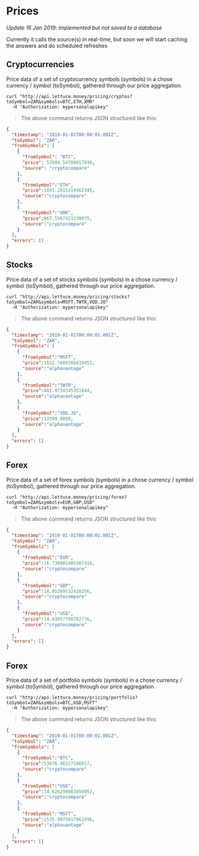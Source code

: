 # Prices

_Update 16 Jan 2019: implemented but not saved to a database_

Currently it calls the source(s) in real-time, but soon we will start caching the answers and do scheduled refreshes

## Cryptocurrencies

Price data of a set of cryptocurrency symbols (symbols) in a chose currency / symbol (toSymbol), gathered through our price aggregation.

```shell
curl "http://api.lettuce.money/pricing/cryptos?toSymbol=ZAR&symbols=BTC,ETH,XMR"
  -H "Authorization: mypersonalapikey"
```

> The above command returns JSON structured like this:

```json
{
  "timestamp": "2019-01-01T00:00:01.001Z",
  "toSymbol": "ZAR",
  "fromSymbols": [
    {
      "fromSymbol": "BTC",
      "price": 53504.54788657036,
      "source": "cryptocompare"
    },
    {
      "fromSymbol":"ETH",
      "price":1841.2815319462345,
      "source":"cryptocompare"
    },
    {
      "fromSymbol":"XMR",
      "price":667.5567423230975,
      "source":"cryptocompare"
    }
  ],
  "errors": []
}
```

## Stocks

Price data of a set of stocks symbols (symbols) in a chose currency / symbol (toSymbol), gathered through our price aggregation.

```shell
curl "http://api.lettuce.money/pricing/stocks?toSymbol=ZAR&symbols=MSFT,TWTR,VOD.JO"
  -H "Authorization: mypersonalapikey"
```

> The above command returns JSON structured like this:

```json
{
  "timestamp": "2019-01-01T00:00:01.001Z",
  "toSymbol": "ZAR",
  "fromSymbols": [
    {
      "fromSymbol":"MSFT",
      "price":1532.7689388410452,
      "source":"alphavantage"
    },
    {
      "fromSymbol":"TWTR",
      "price":481.9734345351044,
      "source":"alphavantage"
    },
    {
      "fromSymbol":"VOD.JO",
      "price":13399.0000,
      "source":"alphavantage"
    }
  ],
  "errors": []
}
```

## Forex

Price data of a set of forex symbols (symbols) in a chose currency / symbol (toSymbol), gathered through our price aggregation.

```shell
curl "http://api.lettuce.money/pricing/forex?toSymbol=ZAR&symbols=EUR,GBP,USD"
  -H "Authorization: mypersonalapikey"
```

> The above command returns JSON structured like this:

```json
{
  "timestamp": "2019-01-01T00:00:01.001Z",
  "toSymbol": "ZAR",
  "fromSymbols": [
    {
      "fromSymbol":"EUR",
      "price":16.730801405387318,
      "source":"cryptocompare"
    },
    {
      "fromSymbol":"GBP",
      "price":18.85369532428356,
      "source":"cryptocompare"
    },
    {
      "fromSymbol":"USD",
      "price":14.63057790782736,
      "source":"cryptocompare"
    }
  ],
  "errors": []
}
```

## Forex

Price data of a set of portfolio symbols (symbols) in a chose currency / symbol (toSymbol), gathered through our price aggregation.

```shell
curl "http://api.lettuce.money/pricing/portfolio?toSymbol=ZAR&symbols=BTC,USD,MSFT"
  -H "Authorization: mypersonalapikey"
```

> The above command returns JSON structured like this:

```json
{
  "timestamp": "2019-01-01T00:00:01.001Z",
  "toSymbol": "ZAR",
  "fromSymbols": [
    {
      "fromSymbol":"BTC",
      "price":53676.86527106817,
      "source":"cryptocompare"
    },
    {
      "fromSymbol":"USD",
      "price":14.626298083954952,
      "source":"cryptocompare"
    },
    {
      "fromSymbol":"MSFT",
      "price":1535.9075617961096,
      "source":"alphavantage"
    }
  ],
  "errors": []
}
```
